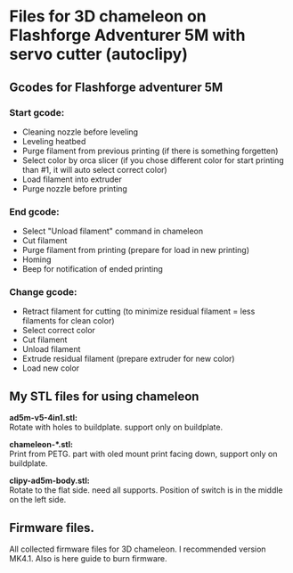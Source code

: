 # Files for 3D chameleon on Flashforge Adventurer 5M with servo cutter (autoclipy)
## Gcodes for Flashforge adventurer 5M
### Start gcode:
- Cleaning nozzle before leveling
- Leveling heatbed
- Purge filament from previous printing (if there is something forgetten)
- Select color by orca slicer (if you chose different color for start printing than #1, it will auto select correct color)
- Load filament into extruder
- Purge nozzle before printing

### End gcode:
- Select "Unload filament" command in chameleon
- Cut filament
- Purge filament from printing (prepare for load in new printing)
- Homing
- Beep for notification of ended printing

### Change gcode:
- Retract filament for cutting (to minimize residual filament = less filaments for clean color)
- Select correct color
- Cut filament
- Unload filament
- Extrude residual filament (prepare extruder for new color)
- Load new color

  
## My STL files for using chameleon
**ad5m-v5-4in1.stl:**\
Rotate with holes to buildplate. support only on buildplate.

**chameleon-*.stl:**\
Print from PETG. part with oled mount print facing down, support only on buildplate.

**clipy-ad5m-body.stl:**\
Rotate to the flat side. need all supports.
 Position of switch is in the middle on the left side. 

## Firmware files.
All collected firmware files for 3D chameleon. I recommended version MK4.1. Also is here guide to burn firmware.
